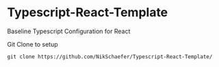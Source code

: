 # Typescript-React-Template
Baseline Typescript Configuration for React

Git Clone to setup

```git clone https://github.com/NikSchaefer/Typescript-React-Template/```
